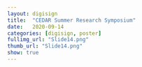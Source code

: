 ```yaml
---
layout: digisign
title:  "CEDAR Summer Research Symposium"
date:   2020-09-14
categories: [digisign, poster]
fullimg_url: "Slide14.png"
thumb_url: "Slide14.png"
show: true
---
```

